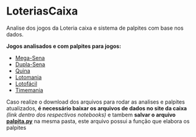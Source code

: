 # LoteriasCaixa

Analise dos jogos da Loteria caixa e sistema de palpites com base nos dados.

__Jogos analisados e com palpites para jogos:__
- [Mega-Sena](https://github.com/FabianoOLima/LoteriasCaixa/blob/master/mega_sena.ipynb)
- [Dupla-Sena](https://github.com/FabianoOLima/LoteriasCaixa/blob/master/dupla_sena.ipynb)
- [Quina](https://github.com/FabianoOLima/LoteriasCaixa/blob/master/quina.ipynb)
- [Lotomania](https://github.com/FabianoOLima/LoteriasCaixa/blob/master/lotomania.ipynb)
- [Lotofácil](https://github.com/FabianoOLima/LoteriasCaixa/blob/master/lotofacil.ipynb)
- [Timemania](https://github.com/FabianoOLima/LoteriasCaixa/blob/master/timemania.ipynb)

Caso realize o download dos arquivos para rodar as analises e palpites atualizados, __é necessário baixar os arquivos de dados no site da caixa__ _(link dentro dos respectivos notebooks)_ e tambem __salvar o arquivo [palpita.py](https://github.com/FabianoOLima/LoteriasCaixa/blob/master/palpita.py)__ na mesma pasta, este arquivo possui a função que elabora os palpites
